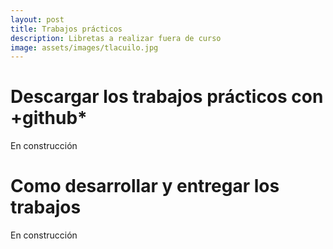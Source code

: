 ```yaml
---
layout: post
title: Trabajos prácticos
description: Libretas a realizar fuera de curso
image: assets/images/tlacuilo.jpg
---
```


# Descargar los trabajos prácticos con +github*

En construcción

# Como desarrollar y entregar los trabajos

En construcción
